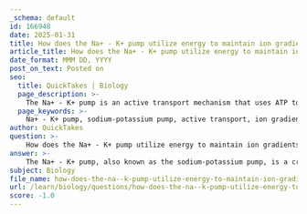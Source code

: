 ```yaml
---
_schema: default
id: 166948
date: 2025-01-31
title: How does the Na+ - K+ pump utilize energy to maintain ion gradients in cells?
article_title: How does the Na+ - K+ pump utilize energy to maintain ion gradients in cells?
date_format: MMM DD, YYYY
post_on_text: Posted on
seo:
  title: QuickTakes | Biology
  page_description: >-
    The Na+ - K+ pump is an active transport mechanism that uses ATP to maintain ion gradients essential for cellular functions, including nerve impulse transmission and muscle contraction.
  page_keywords: >-
    Na+ - K+ pump, sodium-potassium pump, active transport, ion gradients, ATP hydrolysis, electrochemical gradient, cell volume regulation, secondary active transport, nerve impulse transmission, muscle contraction
author: QuickTakes
question: >-
    How does the Na+ - K+ pump utilize energy to maintain ion gradients in cells?
answer: >-
    The Na+ - K+ pump, also known as the sodium-potassium pump, is a critical active transport mechanism that utilizes energy to maintain ion gradients across the plasma membrane of cells. This pump is essential for various cellular functions, including maintaining the electrochemical gradient, regulating cell volume, and supporting secondary active transport.\n\n### Mechanism of the Na+ - K+ Pump\n\nThe Na+ - K+ pump operates by moving sodium ions (Na+) out of the cell and potassium ions (K+) into the cell against their respective concentration gradients. The process can be summarized as follows:\n\n- For every molecule of ATP that is hydrolyzed, the pump typically transports:\n  - **3 Na+ ions out of the cell**\n  - **2 K+ ions into the cell**\n\nThis movement occurs against the concentration gradients of both ions, which is characteristic of active transport. The energy required for this process comes from the hydrolysis of ATP, which is converted into ADP and inorganic phosphate (Pi). This energy input is necessary because the pump is moving ions from areas of lower concentration to areas of higher concentration, which is not energetically favorable without an external energy source.\n\n### Importance of the Na+ - K+ Pump\n\n1. **Maintaining Electrochemical Gradient**: The Na+ - K+ pump is vital for establishing and maintaining the electrochemical gradient across the cell membrane. This gradient is crucial for:\n   - **Nerve Impulse Transmission**: The electrochemical gradient is essential for generating action potentials in neurons, allowing for the transmission of nerve signals.\n   - **Muscle Contraction**: The gradient is also important for muscle cells, facilitating contraction and relaxation.\n\n2. **Regulating Cell Volume**: By controlling the concentrations of Na+ and K+ inside and outside the cell, the pump helps maintain osmotic balance, preventing excessive swelling or shrinking of the cell.\n\n3. **Supporting Secondary Active Transport**: The gradients established by the Na+ - K+ pump are utilized by other transport mechanisms, such as co-transporters and antiporters, to move other substances into or out of the cell. This is crucial for the uptake of nutrients and the removal of waste products.\n\nIn summary, the Na+ - K+ pump is a fundamental component of cellular physiology, utilizing ATP to maintain ion gradients that are essential for various cellular processes.
subject: Biology
file_name: how-does-the-na--k-pump-utilize-energy-to-maintain-ion-gradients-in-cells.md
url: /learn/biology/questions/how-does-the-na--k-pump-utilize-energy-to-maintain-ion-gradients-in-cells
score: -1.0
---
```


&nbsp;